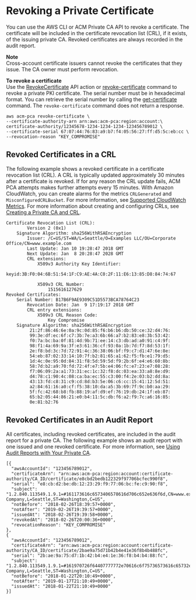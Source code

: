 # Revoking a Private Certificate<a name="PcaRevokeCert"></a>

You can use the AWS CLI or ACM Private CA API to revoke a certificate\. The certificate will be included in the certificate revocation list \(CRL\), if it exists, of the issuing private CA\. Revoked certificates are always recorded in the audit report\. 

**Note**  
Cross\-account certificate issuers cannot revoke the certificates that they issue\. The CA owner must perform revocation\. 

**To revoke a certificate**  
Use the [RevokeCertificate](https://docs.aws.amazon.com/acm-pca/latest/APIReference/API_RevokeCertificate.html) API action or [revoke\-certificate](https://docs.aws.amazon.com/cli/latest/reference/acm-pca/revoke-certificate.html) command to revoke a private PKI certificate\. The serial number must be in hexadecimal format\. You can retrieve the serial number by calling the [get\-certificate](https://docs.aws.amazon.com/cli/latest/reference/acm-pca/get-certificate.html) command\. The `revoke-certificate` command does not return a response\. 

```
aws acm-pca revoke-certificate \
--certificate-authority-arn arn:aws:acm-pca:region:account:\
certificate-authority/12345678-1234-1234-1234-123456789012 \ 
--certificate-serial 67:07:44:76:83:a9:b7:f4:05:56:27:ff:d5:5c:eb:cc \ 
--revocation-reason "KEY_COMPROMISE"
```

## Revoked Certificates in a CRL<a name="PcaRevokeCrl"></a>

The following example shows a revoked certificate in a certificate revocation list \(CRL\)\. A CRL is typically updated approximately 30 minutes after a certificate is revoked\. If for any reason the CRL update fails, ACM PCA attempts makes further attempts every 15 minutes\. With Amazon CloudWatch, you can create alarms for the metrics `CRLGenerated` and `MisconfiguredCRLBucket`\. For more information, see [Supported CloudWatch Metrics](https://docs.aws.amazon.com/acm-pca/latest/userguide/PcaCloudWatch.html)\. For more information about creating and configuring CRLs, see [Creating a Private CA and CRL](PcaCreateCa.md)\. 

```
Certificate Revocation List (CRL):
        Version 2 (0x1)
    Signature Algorithm: sha256WithRSAEncryption
        Issuer: /C=US/ST=WA/L=Seattle/O=Examples LLC/OU=Corporate Office/CN=www.example.com
        Last Update: Jan 10 19:28:47 2018 GMT
        Next Update: Jan  8 20:28:47 2028 GMT
        CRL extensions:
            X509v3 Authority Key Identifier:
                keyid:3B:F0:04:6B:51:54:1F:C9:AE:4A:C0:2F:11:E6:13:85:D8:84:74:67

            X509v3 CRL Number:
                1515616127629
Revoked Certificates:
    Serial Number: B17B6F9AE9309C51D5573BCA78764C23
        Revocation Date: Jan  9 17:19:17 2018 GMT
        CRL entry extensions:
            X509v3 CRL Reason Code:
                Key Compromise
    Signature Algorithm: sha256WithRSAEncryption
         21:2f:86:46:6e:0a:9c:0d:85:f6:b6:b6:db:50:ce:32:d4:76:
         99:3e:df:ec:6f:c7:3b:7e:a3:6b:66:a7:b2:83:e8:3b:53:42:
         f0:7a:bc:ba:0f:81:4d:9b:71:ee:14:c3:db:ad:a0:91:c4:9f:
         98:f1:4a:69:9a:3f:e3:61:36:cf:93:0a:1b:7d:f7:8d:53:1f:
         2e:f8:bd:3c:7d:72:91:4c:36:38:06:bf:f9:c7:d1:47:6e:8e:
         54:eb:87:02:33:14:10:7f:b2:81:65:a1:62:f5:fb:e1:79:d5:
         1d:4c:0e:95:0d:84:31:f8:5d:59:5d:f9:2b:6f:e4:e6:60:8b:
         58:7d:b2:a9:70:fd:72:4f:e7:5b:e4:06:fc:e7:23:e7:08:28:
         f7:06:09:2a:a1:73:31:ec:1c:32:f8:dc:03:ea:33:a8:8e:d9:
         d4:78:c1:90:4c:08:ca:ba:ec:55:c3:00:f4:2e:03:b2:dd:8a:
         43:13:fd:c8:31:c9:cd:8d:b3:5e:06:c6:cc:15:41:12:5d:51:
         a2:84:61:16:a0:cf:f5:38:10:da:a5:3b:69:7f:9c:b0:aa:29:
         5f:fc:42:68:b8:fb:88:19:af:d9:ef:76:19:db:24:1f:eb:87:
         65:b2:05:44:86:21:e0:b4:11:5c:db:f6:a2:f9:7c:a6:16:85:
         0e:81:b2:76
```

## Revoked Certificates in an Audit Report<a name="PcaRevokeAuditReport"></a>

All certificates, including revoked certificates, are included in the audit report for a private CA\. The following example shows an audit report with one issued and one revoked certificate\. For more information, see [Using Audit Reports with Your Private CA](PcaAuditReport.md)\. 

```
[{
  "awsAccountId": "123456789012",
  "certificateArn": "arn:aws:acm-pca:region:account:certificate-authority/CA_ID/certificate/e8cbd2bedb122329f97706bcfec990f8",
  "serial": "e8:cb:d2:be:db:12:23:29:f9:77:06:bc:fe:c9:90:f8",
  "subject": "1.2.840.113549.1.9.1=#161173616c6573406578616d706c652e636f6d,CN=www.example1.com,OU=Sales,O=Example Company,L=Seattle,ST=Washington,C=US",
  "notBefore": "2018-02-26T18:39:57+0000",
  "notAfter": "2019-02-26T19:39:57+0000",
  "issuedAt": "2018-02-26T19:39:58+0000",
  "revokedAt": "2018-02-26T20:00:36+0000",
  "revocationReason": "KEY_COMPROMISE"
},
{
  "awsAccountId": "123456789012",
  "certificateArn": "arn:aws:acm-pca:region:account:certificate-authority/CA_ID/certificate/2bae9a75d71b42b4e41e36f8b4b488fc",
  "serial": "2b:ae:9a:75:d7:1b:42:b4:e4:1e:36:f8:b4:b4:88:fc",
  "subject": "1.2.840.113549.1.9.1=#161970726f64407777772e70616c6f75736573616c65732e636f6d,CN=www.example3.com.com,OU=Sales,O=Example Company,L=Seattle,ST=Washington,C=US",
  "notBefore": "2018-01-22T20:10:49+0000",
  "notAfter": "2019-01-17T21:10:49+0000",
  "issuedAt": "2018-01-22T21:10:49+0000"
}]
```